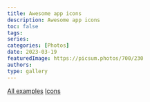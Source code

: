 ```yaml
---
title: Awesome app icons
description: Awesome app icons
toc: false
tags:
series:
categories: [Photos]
date: 2023-03-19
featuredImage: https://picsum.photos/700/230
authors:
type: gallery
---
```


[All examples](https://macosicons.com/#/)
[Icons](https://iconmaker.app)
